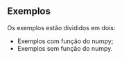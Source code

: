 ## Exemplos

Os exemplos estão divididos em dois:

* Exemplos com função do numpy;
* Exemplos sem função do numpy.
